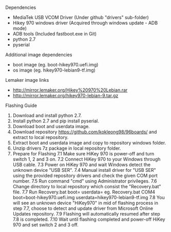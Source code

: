 Dependencies
- MediaTek USB VCOM Driver (Under github "drivers" sub-folder)
- Hikey 970 windows driver (Acquired through windows update - ADB mode)
- ADB tools (Included fastboot.exe in Git)
- python 2.7
- pyserial

Additional image dependencies
- boot image (eg. boot-hikey970.uefi.img)
- os image (eg. hikey970-lebian9-tf.img)

Lemaker image links
- http://mirror.lemaker.org/Hikey%20970%20Lebian.rar
- http://mirror.lemaker.org/hikey970-lebian-9.tar.gz

Flashing Guide
1.  Download and install python 2.7.
2.  Install python 2.7 and pip install pyserial.
3.  Download boot and userdata image.
4.  Download repository https://github.com/kokleong98/96boards/ and extract to local repository.
5.  Extract boot and userdata image and copy to repository windows folder.
6.  Unzip drivers 7z package in local repository folder.
7.  Prepare for Flashing
7.1 Make sure HiKey 970 is power-off and turn switch 1, 2 and 3 on.
7.2 Connect HiKey 970 to your Windows through USB cable.
7.3 Power on HiKey 970 and wait Windows detect the unknown device "USB SER".
7.4 Manual install driver for "USB SER" using the provided repository drivers and check the given COM port number.
7.5 Run command "cmd" using Administrator privileges.
7.6 Change directory to local repository which consist the "Recovery.bat" file.
7.7 Run Recovery.bat <Your COM port> boot=<boot image> userdata=<OS image>
    eg. Recovery.bat COM4 boot=boot-hikey970.uefi.img userdata=hikey970-lebian9-tf.img
7.8 You will see an unknown device "HiKey970" in mid of flashing process in step 7.7, choose to detect and update driver from Microsoft Online Updates repository.
7.9 Flashing will automatically resumed after step 7.8 is completed.
7.10 Wait until flashing completed and power-off HiKey 970 and set switch 2 and 3 off.
